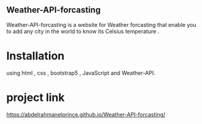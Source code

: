 ## Weather-API-forcasting

Weather-API-forcasting is a website for Weather forcasting that enable you to add any city in the world to know its Celsius temperature .

# Installation
using html , css , bootstrap5 , JavaScript and Weather-API.

# project link
https://abdelrahmanelprince.github.io/Weather-API-forcasting/
